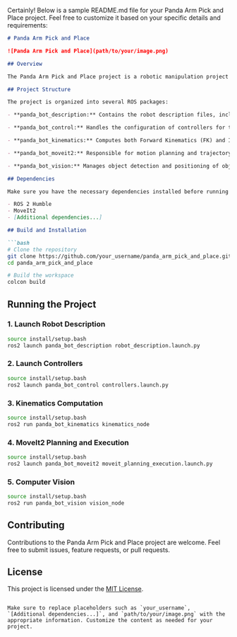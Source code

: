 Certainly! Below is a sample README.md file for your Panda Arm Pick and Place project. Feel free to customize it based on your specific details and requirements:

```markdown
# Panda Arm Pick and Place

![Panda Arm Pick and Place](path/to/your/image.png)

## Overview

The Panda Arm Pick and Place project is a robotic manipulation project implemented using ROS 2 Humble. The project focuses on achieving pick and place actions using the Panda robotic arm. The system is designed to include components for robot description, control, kinematics, motion planning, and computer vision.

## Project Structure

The project is organized into several ROS packages:

- **panda_bot_description:** Contains the robot description files, including the Unified Robot Description Format (URDF) files.

- **panda_bot_control:** Handles the configuration of controllers for the Panda robotic arm.

- **panda_bot_kinematics:** Computes both Forward Kinematics (FK) and Inverse Kinematics (IK) of the robot using the URDF file.

- **panda_bot_moveit2:** Responsible for motion planning and trajectory execution using MoveIt2.

- **panda_bot_vision:** Manages object detection and positioning of objects using computer vision.

## Dependencies

Make sure you have the necessary dependencies installed before running the project:

- ROS 2 Humble
- MoveIt2
- [Additional dependencies...]

## Build and Installation

```bash
# Clone the repository
git clone https://github.com/your_username/panda_arm_pick_and_place.git
cd panda_arm_pick_and_place

# Build the workspace
colcon build
```

## Running the Project

### 1. Launch Robot Description

```bash
source install/setup.bash
ros2 launch panda_bot_description robot_description.launch.py
```

### 2. Launch Controllers

```bash
source install/setup.bash
ros2 launch panda_bot_control controllers.launch.py
```

### 3. Kinematics Computation

```bash
source install/setup.bash
ros2 run panda_bot_kinematics kinematics_node
```

### 4. MoveIt2 Planning and Execution

```bash
source install/setup.bash
ros2 launch panda_bot_moveit2 moveit_planning_execution.launch.py
```

### 5. Computer Vision

```bash
source install/setup.bash
ros2 run panda_bot_vision vision_node
```

## Contributing

Contributions to the Panda Arm Pick and Place project are welcome. Feel free to submit issues, feature requests, or pull requests.

## License

This project is licensed under the [MIT License](LICENSE).
```

Make sure to replace placeholders such as `your_username`, `[Additional dependencies...]`, and `path/to/your/image.png` with the appropriate information. Customize the content as needed for your project.